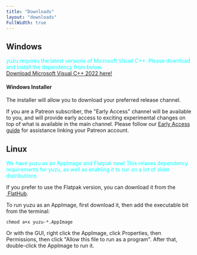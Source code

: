 ```yaml
---
title: "Downloads"
layout: "downloads"
FullWidth: true
---
```




## Windows

<article class="message has-text-weight-semibold">
<div class="message-body">
<p style="color:cyan;margin-bottom: 0px;">yuzu requires the latest versions of Microsoft Visual C++. 
 Please download and install the dependency from below.</p>
<a href="https://aka.ms/vs/17/release/vc_redist.x64.exe">Download Microsoft Visual C++ 2022 here!</a>
</div>
</article>

#### Windows Installer

The installer will allow you to download your preferred release channel. 

If you are a Patreon subscriber, the "Early Access" channel will be available to you, and will provide early access to exciting experimental changes on top of what is available in the main channel. Please follow our [Early Access guide](https://yuzu-emu.org/help/early-access/) for assistance linking your Patreon account.

## Linux

<link href="//cdn.jsdelivr.net/npm/font-logos@0.18/assets/font-logos.css" rel="stylesheet">
<article class="message has-text-weight-semibold">
<div class="message-body">
<p style="color:cyan;margin-bottom: 0px;">We have yuzu as an AppImage and Flatpak now! This relaxes dependency requirements for yuzu, as well as enabling it to run on a lot of older distributions.</p>
</div>
</article>

If you prefer to use the Flatpak version, you can download it from the <a href="https://flathub.org/apps/details/org.yuzu_emu.yuzu"><span class="fl-flathub"></span>&nbsp;FlatHub</a>.

To run yuzu as an AppImage, first download it, then add the executable bit from the terminal:

```
chmod a+x yuzu-*.AppImage
```

Or with the GUI, right click the AppImage, click Properties, then Permissions, then click "Allow this file to run as a program". After that, double-click the AppImage to run it.
